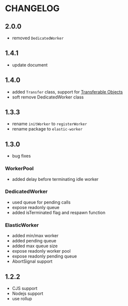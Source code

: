 # CHANGELOG

## 2.0.0

- removed `DedicatedWorker`

## 1.4.1

- update document

## 1.4.0

- added `Transfer` class, support for [Transferable Objects](https://developer.mozilla.org/en-US/docs/Web/API/Web_Workers_API/Transferable_objects)
- soft remove DedicatedWorker class

## 1.3.3

- rename `initWorker` to `registerWorker`
- rename package to `elastic-worker`

## 1.3.0

- bug fixes

### WorkerPool

- added delay before terminating idle worker

### DedicatedWorker

- used queue for pending calls
- expose readonly queue
- added isTerminated flag and respawn function

### ElasticWorker

- added min/max worker
- added pending queue
- added max queue size
- expose readonly worker pool
- expose readonly pending queue
- AbortSignal support

## 1.2.2

- CJS support
- Nodejs support
- use rollup
